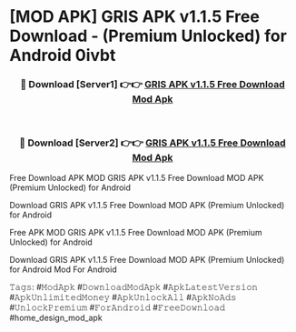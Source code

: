 # [MOD APK] GRIS APK v1.1.5 Free Download - (Premium Unlocked) for Android 0ivbt



<div align="center">
<h3>🔴 Download [Server1] 👉👉 <a href="https://momento.my/?title=GRIS_APK_v1.1.5_Free_Download">GRIS APK v1.1.5 Free Download Mod Apk</a></h3><br>

<h3>🔴 Download [Server2] 👉👉 <a href="https://momento.my/?title=GRIS_APK_v1.1.5_Free_Download">GRIS APK v1.1.5 Free Download Mod Apk</a></h3>
</div>



Free Download APK MOD GRIS APK v1.1.5 Free Download MOD APK (Premium Unlocked) for Android

Download GRIS APK v1.1.5 Free Download MOD APK (Premium Unlocked) for Android

Free APK MOD GRIS APK v1.1.5 Free Download MOD APK (Premium Unlocked) for Android

Download GRIS APK v1.1.5 Free Download MOD APK (Premium Unlocked) for Android Mod For Android

𝚃𝚊𝚐𝚜: #𝙼𝚘𝚍𝙰𝚙𝚔 #𝙳𝚘𝚠𝚗𝚕𝚘𝚊𝚍𝙼𝚘𝚍𝙰𝚙𝚔 #𝙰𝚙𝚔𝙻𝚊𝚝𝚎𝚜𝚝𝚅𝚎𝚛𝚜𝚒𝚘𝚗 #𝙰𝚙𝚔𝚄𝚗𝚕𝚒𝚖𝚒𝚝𝚎𝚍𝙼𝚘𝚗𝚎𝚢 #𝙰𝚙𝚔𝚄𝚗𝚕𝚘𝚌𝚔𝙰𝚕𝚕 #𝙰𝚙𝚔𝙽𝚘𝙰𝚍𝚜 #𝚄𝚗𝚕𝚘𝚌𝚔𝙿𝚛𝚎𝚖𝚒𝚞𝚖 #𝙵𝚘𝚛𝙰𝚗𝚍𝚛𝚘𝚒𝚍 #𝙵𝚛𝚎𝚎𝙳𝚘𝚠𝚗𝚕𝚘𝚊𝚍 #home_design_mod_apk
